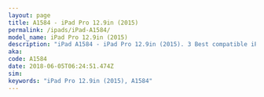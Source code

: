 ```yaml
---
layout: page
title: A1584 - iPad Pro 12.9in (2015)
permalink: /ipads/iPad-A1584/
model_name: iPad Pro 12.9in (2015)
description: "iPad A1584 - iPad Pro 12.9in (2015). 3 Best compatible iPad cases, pens, chargers and keyboards."
aka: 
code: A1584
date: 2018-06-05T06:24:51.474Z
sim: 
keywords: "iPad Pro 12.9in (2015), A1584"
---
```

